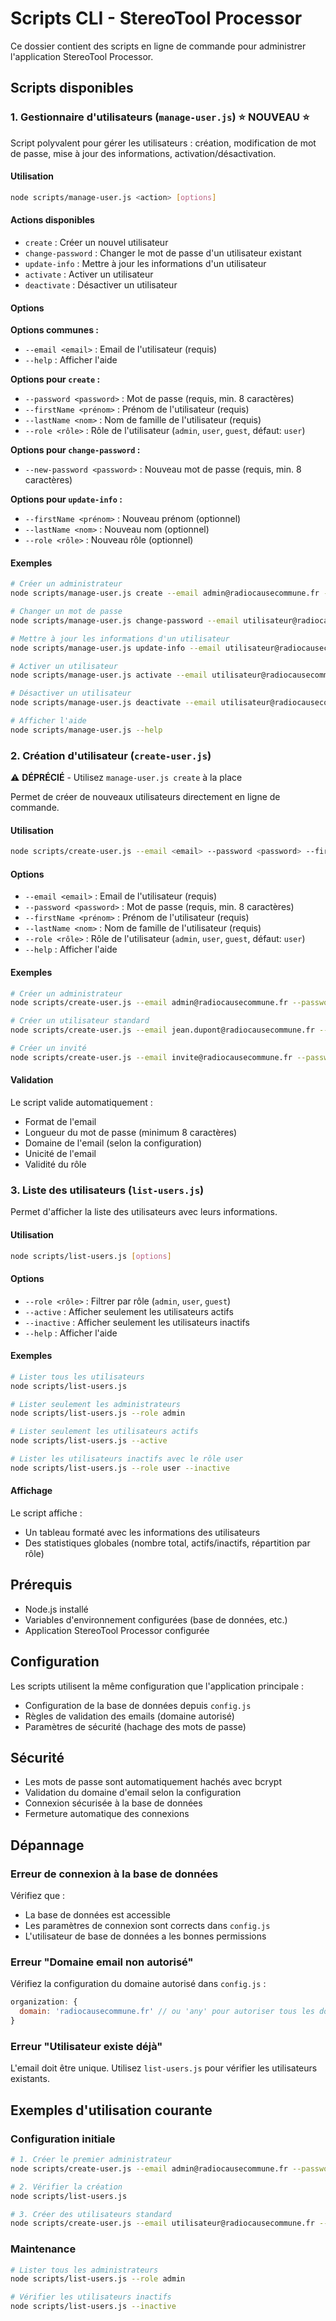 # Scripts CLI - StereoTool Processor

Ce dossier contient des scripts en ligne de commande pour administrer l'application StereoTool Processor.

## Scripts disponibles

### 1. Gestionnaire d'utilisateurs (`manage-user.js`) ⭐ NOUVEAU ⭐

Script polyvalent pour gérer les utilisateurs : création, modification de mot de passe, mise à jour des informations, activation/désactivation.

#### Utilisation

```bash
node scripts/manage-user.js <action> [options]
```

#### Actions disponibles

- `create` : Créer un nouvel utilisateur
- `change-password` : Changer le mot de passe d'un utilisateur existant
- `update-info` : Mettre à jour les informations d'un utilisateur
- `activate` : Activer un utilisateur
- `deactivate` : Désactiver un utilisateur

#### Options

**Options communes :**
- `--email <email>` : Email de l'utilisateur (requis)
- `--help` : Afficher l'aide

**Options pour `create` :**
- `--password <password>` : Mot de passe (requis, min. 8 caractères)
- `--firstName <prénom>` : Prénom de l'utilisateur (requis)
- `--lastName <nom>` : Nom de famille de l'utilisateur (requis)
- `--role <rôle>` : Rôle de l'utilisateur (`admin`, `user`, `guest`, défaut: `user`)

**Options pour `change-password` :**
- `--new-password <password>` : Nouveau mot de passe (requis, min. 8 caractères)

**Options pour `update-info` :**
- `--firstName <prénom>` : Nouveau prénom (optionnel)
- `--lastName <nom>` : Nouveau nom (optionnel)
- `--role <rôle>` : Nouveau rôle (optionnel)

#### Exemples

```bash
# Créer un administrateur
node scripts/manage-user.js create --email admin@radiocausecommune.fr --password MotDePasse123! --firstName Admin --lastName System --role admin

# Changer un mot de passe
node scripts/manage-user.js change-password --email utilisateur@radiocausecommune.fr --new-password NouveauMotDePasse123!

# Mettre à jour les informations d'un utilisateur
node scripts/manage-user.js update-info --email utilisateur@radiocausecommune.fr --firstName Jean --lastName Martin --role admin

# Activer un utilisateur
node scripts/manage-user.js activate --email utilisateur@radiocausecommune.fr

# Désactiver un utilisateur
node scripts/manage-user.js deactivate --email utilisateur@radiocausecommune.fr

# Afficher l'aide
node scripts/manage-user.js --help
```

### 2. Création d'utilisateur (`create-user.js`) 

⚠️ **DÉPRÉCIÉ** - Utilisez `manage-user.js create` à la place

Permet de créer de nouveaux utilisateurs directement en ligne de commande.

#### Utilisation

```bash
node scripts/create-user.js --email <email> --password <password> --firstName <prénom> --lastName <nom> [--role <rôle>]
```

#### Options

- `--email <email>` : Email de l'utilisateur (requis)
- `--password <password>` : Mot de passe (requis, min. 8 caractères)
- `--firstName <prénom>` : Prénom de l'utilisateur (requis)
- `--lastName <nom>` : Nom de famille de l'utilisateur (requis)
- `--role <rôle>` : Rôle de l'utilisateur (`admin`, `user`, `guest`, défaut: `user`)
- `--help` : Afficher l'aide

#### Exemples

```bash
# Créer un administrateur
node scripts/create-user.js --email admin@radiocausecommune.fr --password MotDePasse123! --firstName Admin --lastName System --role admin

# Créer un utilisateur standard
node scripts/create-user.js --email jean.dupont@radiocausecommune.fr --password MotDePasse123! --firstName Jean --lastName Dupont

# Créer un invité
node scripts/create-user.js --email invite@radiocausecommune.fr --password MotDePasse123! --firstName Invité --lastName Test --role guest
```

#### Validation

Le script valide automatiquement :
- Format de l'email
- Longueur du mot de passe (minimum 8 caractères)
- Domaine de l'email (selon la configuration)
- Unicité de l'email
- Validité du rôle

### 3. Liste des utilisateurs (`list-users.js`)

Permet d'afficher la liste des utilisateurs avec leurs informations.

#### Utilisation

```bash
node scripts/list-users.js [options]
```

#### Options

- `--role <rôle>` : Filtrer par rôle (`admin`, `user`, `guest`)
- `--active` : Afficher seulement les utilisateurs actifs
- `--inactive` : Afficher seulement les utilisateurs inactifs
- `--help` : Afficher l'aide

#### Exemples

```bash
# Lister tous les utilisateurs
node scripts/list-users.js

# Lister seulement les administrateurs
node scripts/list-users.js --role admin

# Lister seulement les utilisateurs actifs
node scripts/list-users.js --active

# Lister les utilisateurs inactifs avec le rôle user
node scripts/list-users.js --role user --inactive
```

#### Affichage

Le script affiche :
- Un tableau formaté avec les informations des utilisateurs
- Des statistiques globales (nombre total, actifs/inactifs, répartition par rôle)

## Prérequis

- Node.js installé
- Variables d'environnement configurées (base de données, etc.)
- Application StereoTool Processor configurée

## Configuration

Les scripts utilisent la même configuration que l'application principale :
- Configuration de la base de données depuis `config.js`
- Règles de validation des emails (domaine autorisé)
- Paramètres de sécurité (hachage des mots de passe)

## Sécurité

- Les mots de passe sont automatiquement hachés avec bcrypt
- Validation du domaine d'email selon la configuration
- Connexion sécurisée à la base de données
- Fermeture automatique des connexions

## Dépannage

### Erreur de connexion à la base de données
Vérifiez que :
- La base de données est accessible
- Les paramètres de connexion sont corrects dans `config.js`
- L'utilisateur de base de données a les bonnes permissions

### Erreur "Domaine email non autorisé"
Vérifiez la configuration du domaine autorisé dans `config.js` :
```javascript
organization: {
  domain: 'radiocausecommune.fr' // ou 'any' pour autoriser tous les domaines
}
```

### Erreur "Utilisateur existe déjà"
L'email doit être unique. Utilisez `list-users.js` pour vérifier les utilisateurs existants.

## Exemples d'utilisation courante

### Configuration initiale
```bash
# 1. Créer le premier administrateur
node scripts/create-user.js --email admin@radiocausecommune.fr --password AdminPass123! --firstName Admin --lastName Principal --role admin

# 2. Vérifier la création
node scripts/list-users.js

# 3. Créer des utilisateurs standard
node scripts/create-user.js --email utilisateur@radiocausecommune.fr --password UserPass123! --firstName Utilisateur --lastName Standard
```

### Maintenance
```bash
# Lister tous les administrateurs
node scripts/list-users.js --role admin

# Vérifier les utilisateurs inactifs
node scripts/list-users.js --inactive
``` 